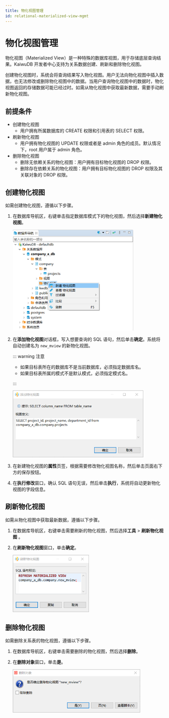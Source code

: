 ```yaml
---
title: 物化视图管理
id: relational-materialized-view-mgmt
---
```


# 物化视图管理

物化视图（Materialized View）是一种特殊的数据库视图，用于存储底层查询结果。KaiwuDB 开发者中心支持为关系数据创建、刷新和删除物化视图。

创建物化视图时，系统会将查询结果写入物化视图。用户无法向物化视图中插入数据，也无法修改或删除物化视图中的数据。当用户查询物化视图中的数据时，物化视图返回的存储数据可能已经过时。如需从物化视图中获取最新数据，需要手动刷新物化视图。

## 前提条件

- 创建物化视图
  - 用户拥有所属数据库的 CREATE 权限和引用表的 SELECT 权限。
- 刷新物化视图
  - 用户拥有物化视图的 UPDATE 权限或者是 admin 角色的成员。默认情况下，root 用户属于 admin 角色。
- 删除物化视图
  - 删除无依赖关系的物化视图：用户拥有目标物化视图的 DROP 权限。
  - 删除存在依赖关系的物化视图：用户拥有目标物化视图的 DROP 权限及其关联对象的 DROP 权限。

## 创建物化视图

如需创建物化视图，遵循以下步骤。

1. 在数据库导航区，右键单击指定数据库模式下的物化视图，然后选择**新建物化视图**。

    <img src="../../static/kdc/mview-create.png" style="zoom:67%;" />

2. 在**添加物化视图**对话框，写入想要查询的 SQL 语句，然后单击**确定**。系统将自动创建名为 `new_mview` 的新物化视图。

    ::: warning 注意
    
    - 如果目标表所在的数据库不是当前数据库，必须指定数据库名。
    - 如果目标表所属的模式不是默认模式，必须指定模式名。
    
    :::

    <img src="../../static/kdc/mview-create-01.png" style="zoom:67%;" />

3. 在新建物化视图的**属性**页签，根据需要修改物化视图名称，然后单击页面右下方的保存按钮。

4. 在**执行修改**窗口，确认 SQL 语句无误，然后单击**执行**，系统将自动更新物化视图的字段信息。

## 刷新物化视图

如需从物化视图中获取最新数据，遵循以下步骤。

1. 在数据库导航区，右键单击需要刷新的物化视图，然后选择**工具** > **刷新物化视图** 。
2. 在**刷新物化视图**窗口，单击**确定**。

    <img src="../../static/kdc/mview-refresh.png" style="zoom:67%;" />

## 删除物化视图

如需删除关系表的物化视图，遵循以下步骤。

1. 在数据库导航区，右键单击需要删除的物化视图，然后选择**删除**。
2. 在**删除对象**窗口，单击**是**。

    <img src="../../static/kdc/mview-delete.png" style="zoom:67%;" />
